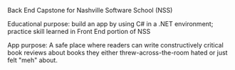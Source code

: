 Back End Capstone for Nashville Software School (NSS)

Educational purpose: build an app by using C# in a .NET environment; practice skill learned in Front End portion of NSS

App purpose: A safe place where readers can write constructively critical book reviews about books they either threw-across-the-room hated or just felt "meh" about. 

